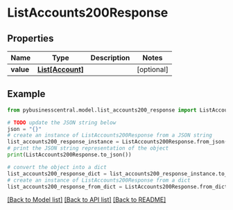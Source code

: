 # ListAccounts200Response


## Properties

Name | Type | Description | Notes
------------ | ------------- | ------------- | -------------
**value** | [**List[Account]**](Account.md) |  | [optional] 

## Example

```python
from pybusinesscentral.model.list_accounts200_response import ListAccounts200Response

# TODO update the JSON string below
json = "{}"
# create an instance of ListAccounts200Response from a JSON string
list_accounts200_response_instance = ListAccounts200Response.from_json(json)
# print the JSON string representation of the object
print(ListAccounts200Response.to_json())

# convert the object into a dict
list_accounts200_response_dict = list_accounts200_response_instance.to_dict()
# create an instance of ListAccounts200Response from a dict
list_accounts200_response_from_dict = ListAccounts200Response.from_dict(list_accounts200_response_dict)
```
[[Back to Model list]](../README.md#documentation-for-models) [[Back to API list]](../README.md#documentation-for-api-endpoints) [[Back to README]](../README.md)


